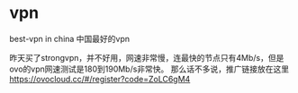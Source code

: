 # vpn
best-vpn in china 中国最好的vpn

昨天买了strongvpn，并不好用，网速非常慢，连最快的节点只有4Mb/s，但是ovo的vpn网速测试是180到190Mb/s非常快。
那么话不多说，推广链接放在这里  
https://ovocloud.cc/#/register?code=ZoLC6gM4
